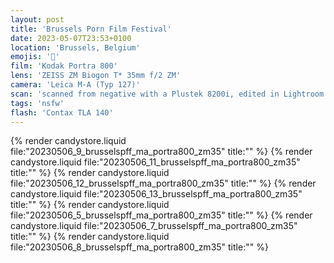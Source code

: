 ```yaml
---
layout: post
title: 'Brussels Porn Film Festival'
date: 2023-05-07T23:53+0100
location: 'Brussels, Belgium'
emojis: '🔞'
film: 'Kodak Portra 800'
lens: 'ZEISS ZM Biogon T* 35mm f/2 ZM'
camera: 'Leica M-A (Typ 127)'
scan: 'scanned from negative with a Plustek 8200i, edited in Lightroom'
tags: 'nsfw'
flash: 'Contax TLA 140'
---
```


{% render candystore.liquid file:"20230506_9_brusselspff_ma_portra800_zm35" title:"" %}
{% render candystore.liquid file:"20230506_11_brusselspff_ma_portra800_zm35" title:"" %}
{% render candystore.liquid file:"20230506_12_brusselspff_ma_portra800_zm35" title:"" %}
{% render candystore.liquid file:"20230506_13_brusselspff_ma_portra800_zm35" title:"" %}
{% render candystore.liquid file:"20230506_5_brusselspff_ma_portra800_zm35" title:"" %}
{% render candystore.liquid file:"20230506_7_brusselspff_ma_portra800_zm35" title:"" %}
{% render candystore.liquid file:"20230506_8_brusselspff_ma_portra800_zm35" title:"" %}